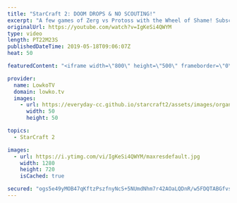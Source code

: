 ```yaml
---
title: "StarCraft 2: DOOM DROPS & NO SCOUTING!"
excerpt: "A few games of Zerg vs Protoss with the Wheel of Shame! Subscribe for more videos: http://lowko.tv/youtube More Zerg gameplay: https://www.youtube.com/watch?v=MH1yuYfF8fw  Two challenges in one video! The first challenge is to win a game using Doom Drops. The second challenge is to try and obtain the"
originalUrl: https://youtube.com/watch?v=IgKeSi4QWYM
type: video
length: PT22M23S
publishedDateTime: 2019-05-18T09:06:07Z
heat: 50

featuredContent: "<iframe width=\"800\" height=\"500\" frameborder=\"0\" src=\"https://www.youtube.com/embed/IgKeSi4QWYM\" allow=\"accelerometer; autoplay; encrypted-media; gyroscope; picture-in-picture\" allowfullscreen></iframe>"

provider:
  name: LowkoTV
  domain: lowko.tv
  images:
    - url: https://everyday-cc.github.io/starcraft2/assets/images/organizations/lowko.tv-50x50.jpg
      width: 50
      height: 50

topics:
  - StarCraft 2

images:
  - url: https://i.ytimg.com/vi/IgKeSi4QWYM/maxresdefault.jpg
    width: 1280
    height: 720
    isCached: true

secured: "ogs5e49yMOB47qKftzPszfnyNcS+5NUmdNhm7r42AOaLQDnR/w5FDQTABGfvsYVoc6YLukZ9Wt+7Fxqp/K52OvnrTDknDYivGq0aOhPpZgIRZ+xp3pmcHlcN6shxSRoivN0IfYlXNR6jCBoWuLPjsUFhVqPXpZf0wWVFO7eeSvEh9Nv/OA9RGLtsLNktqVIDSshHrzEJK8KTJth16ykPtC+5mHgIJb3av2vdrigWVKiIfpryi6jxDaKC6DnZFg9NOfI8TNXbBhVfWbYuzOKrjD/Gqs8XPox8At0wb60l10KrdJe839XIXmvzZCk/piXFUFQc3FkcXMVxJTCfwKkr/jyWvc/aKlE2gPiSWN8WTeDifvsgrG8D8AtQxq9iLaSE/aff9GtSocPP/ToE9mF2Pt1yPykDy3nqR6L5nVTDPQQ=;PePddh2LU1x+P7fwGzZUDw=="
---
```


